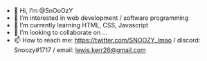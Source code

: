 - 👋 Hi, I’m @SnOoOzY
- 👀 I’m interested in web development / software programming
- 🌱 I’m currently learning HTML, CSS, Javascript
- 💞️ I’m looking to collaborate on ...
- 📫 How to reach me: https://twitter.com/SNOOZY_lmao / discord: Snoozy#1717 / email: lewis.kerr26@gmail.com

<!---
SnOoOzY/SnOoOzY is a ✨ special ✨ repository because its `README.md` (this file) appears on your GitHub profile.
You can click the Preview link to take a look at your changes.
--->
